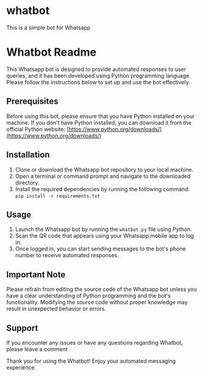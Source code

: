 # whatbot
This is a simple bot for  Whatsapp

# Whatbot Readme

This Whatsapp bot is designed to provide automated responses to user queries, and it has been developed using Python programming language. Please follow the instructions below to set up and use the bot effectively.

## Prerequisites
Before using this bot, please ensure that you have Python installed on your machine. If you don't have Python installed, you can download it from the official Python website: [https://www.python.org/downloads/](https://www.python.org/downloads/)

## Installation
1. Clone or download the Whatsapp bot repository to your local machine.
2. Open a terminal or command prompt and navigate to the downloaded directory.
3. Install the required dependencies by running the following command: `pip install -r requirements.txt`

## Usage
1. Launch the Whatsapp bot by running the `whatbot.py` file using Python.
2. Scan the QR code that appears using your Whatsapp mobile app to log in.
3. Once logged in, you can start sending messages to the bot's phone number to receive automated responses.

## Important Note
Please refrain from editing the source code of the Whatsapp bot unless you have a clear understanding of Python programming and the bot's functionality. Modifying the source code without proper knowledge may result in unexpected behavior or errors.

## Support
If you encounter any issues or have any questions regarding Whatbot, please leave a comment 

Thank you for using the Whatbot! Enjoy your automated messaging experience.
